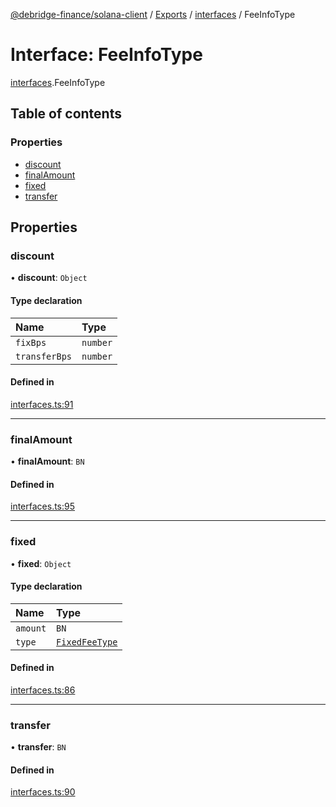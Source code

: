 [@debridge-finance/solana-client](../README.md) / [Exports](../modules.md) / [interfaces](../modules/interfaces.md) / FeeInfoType

# Interface: FeeInfoType

[interfaces](../modules/interfaces.md).FeeInfoType

## Table of contents

### Properties

- [discount](interfaces.FeeInfoType.md#discount)
- [finalAmount](interfaces.FeeInfoType.md#finalamount)
- [fixed](interfaces.FeeInfoType.md#fixed)
- [transfer](interfaces.FeeInfoType.md#transfer)

## Properties

### discount

• **discount**: `Object`

#### Type declaration

| Name | Type |
| :------ | :------ |
| `fixBps` | `number` |
| `transferBps` | `number` |

#### Defined in

[interfaces.ts:91](https://github.com/debridge-finance/solana-contracts-client/blob/1b61583/src/interfaces.ts#L91)

___

### finalAmount

• **finalAmount**: `BN`

#### Defined in

[interfaces.ts:95](https://github.com/debridge-finance/solana-contracts-client/blob/1b61583/src/interfaces.ts#L95)

___

### fixed

• **fixed**: `Object`

#### Type declaration

| Name | Type |
| :------ | :------ |
| `amount` | `BN` |
| `type` | [`FixedFeeType`](../enums/interfaces.FixedFeeType.md) |

#### Defined in

[interfaces.ts:86](https://github.com/debridge-finance/solana-contracts-client/blob/1b61583/src/interfaces.ts#L86)

___

### transfer

• **transfer**: `BN`

#### Defined in

[interfaces.ts:90](https://github.com/debridge-finance/solana-contracts-client/blob/1b61583/src/interfaces.ts#L90)
